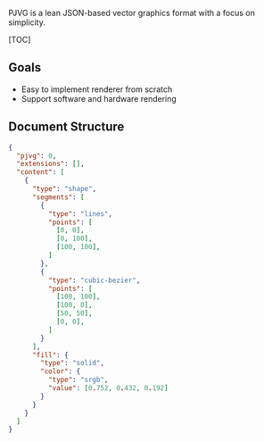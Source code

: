PJVG is a lean JSON-based vector graphics format with a focus on simplicity.

[TOC]

## Goals
- Easy to implement renderer from scratch
- Support software and hardware rendering

## Document Structure
```json
{
  "pjvg": 0,
  "extensions": [],
  "content": [
    {
      "type": "shape",
      "segments": [
        {
          "type": "lines",
          "points": [
            [0, 0],
            [0, 100],
            [100, 100],
          ]
        },
        {
          "type": "cubic-bezier",
          "points": [
            [100, 100],
            [100, 0],
            [50, 50],
            [0, 0],
          ]
        }
      ],
      "fill": {
        "type": "solid",
        "color": {
          "type": "srgb",
          "value": [0.752, 0.432, 0.192]
        }
      }
    }
  ]
}
```